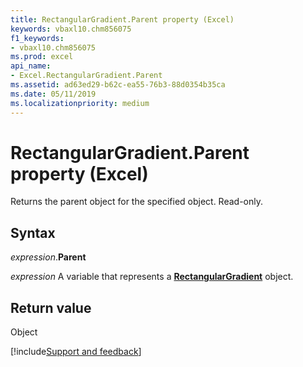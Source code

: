 ```yaml
---
title: RectangularGradient.Parent property (Excel)
keywords: vbaxl10.chm856075
f1_keywords:
- vbaxl10.chm856075
ms.prod: excel
api_name:
- Excel.RectangularGradient.Parent
ms.assetid: ad63ed29-b62c-ea55-76b3-88d0354b35ca
ms.date: 05/11/2019
ms.localizationpriority: medium
---
```



# RectangularGradient.Parent property (Excel)

Returns the parent object for the specified object. Read-only.


## Syntax

_expression_.**Parent**

_expression_ A variable that represents a **[RectangularGradient](Excel.RectangularGradient.md)** object.


## Return value

Object




[!include[Support and feedback](~/includes/feedback-boilerplate.md)]